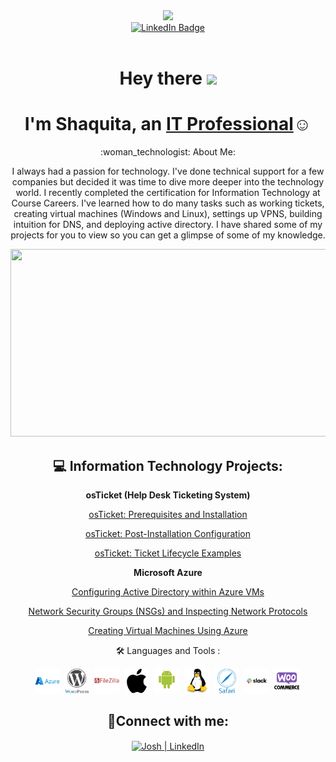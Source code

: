 <div id="header" align="center">
<img src="https://media.giphy.com/media/TFPdmm3rdzeZ0kP3zG/giphy-downsized.gif" width="250"/>
<div id="badges"> 
<a href="https://www.linkedin.com/in/shaquitaperry/">
<img src="https://img.shields.io/badge/LinkedIn-blue?style=for-the-badge&logo=linkedin&logoColor=white" alt="LinkedIn Badge"/>
</a>
</div>
<img src="https://komarev.com/ghpvc/?username=your-github-ShaquitaPerry&style=flat-square&color=blue" alt=""/>
<h1>
Hey there
<img src="https://media.giphy.com/media/hvRJCLFzcasrR4ia7z/giphy.gif" width="30px"/>
</h1>
  
<h1>I'm Shaquita, an <a href="https://www.linkedin.com/in/shaquitaperry/">IT Professional</a>☺</h1>
 :woman_technologist: About Me: 
  
  I always had a passion for technology. I've done technical support for a few companies but decided it was time to dive more deeper into the technology world. I recently completed the certification for Information Technology at Course Careers. I've learned how to do many tasks such as working tickets, creating virtual machines (Windows and Linux), settings up VPNS, building intuition for DNS, and deploying active directory. I have shared some of my projects for you to view so you can get a glimpse of some of my knowledge.
 
  <div align="center">
  <img src="https://media.giphy.com/media/dWesBcTLavkZuG35MI/giphy.gif" width="600" height="300"/>
</div>
<h2>💻 Information Technology Projects:</h2>

  <b>osTicket (Help Desk Ticketing System) </b>
  
  [osTicket: Prerequisites and Installation](https://github.com/ShaquitaPerry/osticket-prereqs)
  
  [osTicket: Post-Installation Configuration](https://github.com/ShaquitaPerry/post-install-config)
  
  [osTicket: Ticket Lifecycle Examples](https://github.com/ShaquitaPerry/ticket-lifecycle)
  
  <b>Microsoft Azure</b>
 
[Configuring Active Directory within Azure VMs](https://github.com/ShaquitaPerry/configure-ad)
  
   [Network Security Groups (NSGs) and Inspecting Network Protocols](https://github.com/ShaquitaPerry/Network-Security-Groups-NSGs-and-Inspecting-Network-Protocols)
  
  [Creating Virtual Machines Using Azure](https://github.com/ShaquitaPerry/creating-virtual-machines-using-Azure)
  
:hammer_and_wrench: Languages and Tools :
  
  <div>
  <img src="https://github.com/devicons/devicon/blob/master/icons/azure/azure-original-wordmark.svg" title="Java" alt="Java" width="40" height="40"/>&nbsp;
    <img src="https://github.com/devicons/devicon/blob/master/icons/wordpress/wordpress-original.svg" title="Java" alt="Java" width="40" height="40"/>&nbsp;
    <img src="https://github.com/devicons/devicon/blob/master/icons/filezilla/filezilla-plain-wordmark.svg" title="Java" alt="Java" width="40" height="40"/>&nbsp;
    <img src="https://github.com/devicons/devicon/blob/master/icons/apple/apple-original.svg" title="Java" alt="Java" width="40" height="40"/>&nbsp;
    <img src="https://github.com/devicons/devicon/blob/master/icons/android/android-original-wordmark.svg" title="Java" alt="Java" width="40" height="40"/>&nbsp;
    <img src="https://github.com/devicons/devicon/blob/master/icons/linux/linux-original.svg" title="Java" alt="Java" width="40" height="40"/>&nbsp;
    <img src="https://github.com/devicons/devicon/blob/master/icons/safari/safari-line-wordmark.svg" title="Java" alt="Java" width="40" height="40"/>&nbsp;
    <img src="https://github.com/devicons/devicon/blob/master/icons/slack/slack-original-wordmark.svg" title="Java" alt="Java" width="40" height="40"/>&nbsp;
    <img src="https://github.com/devicons/devicon/blob/master/icons/woocommerce/woocommerce-original-wordmark.svg" title="Java" alt="Java" width="40" height="40"/>&nbsp;
</div>
  
<h2>🤳Connect with me:</h2>

[<img align="center" alt="Josh | LinkedIn" width="22px" src="https://cdn.jsdelivr.net/npm/simple-icons@v3/icons/linkedin.svg" />][linkedin]

[linkedin]: https://linkedin.com/in/shaquitaperry/

 
